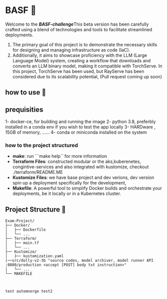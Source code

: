 # BASF  🚀

Welcome to the ***BASF-challenge***This beta version has been carefully crafted using a blend of technologies and tools to facilitate streamlined deployments. 
1. The primary goal of this project is to demonstrate the necessary skills for designing and managing infrastructure as code (IaC). 
2. Additionally, it aims to showcase proficiency with the LLM (Large Language Model) system, creating a workflow that downloads and converts an LLM binary model, making it compatible with TorchServe. In this project, TorchServe has been used, but RayServe has been considered due to its scalability potential, (Pull request coming up soon)

## how to use 🌟

## prequisities
1- docker-ce, for building and running the image
2- python 3.8, preferbly installed in a conda env if you wish to test the app locally 
3- HARDware , 15GB of memory, ......
4- conda or miniconda installed on the system 


### how to the project structured 
- **make**: run ```make help`` for more information 
- **Terraform Files**: constructed modular or the aks,kuberenetes, congintive-services and also integrated with kustomize, checkout ./terraform/README.ME
- **Kustomize Files**: we have base project and dev verions, dev version spin up a deployment specifically for the development, 
- **Makefile**: A powerful tool to simplify Docker builds and orchestrate your deployments, be it locally or in a Kubernetes cluster.

## Project Structure 📂

```plaintext
Exam-Project/
├── Docker/
│   ├── Dockerfile
│   └── ...
├── Terraform/
│   ├── main.tf
│   └── ...
├── Kustomize/
│   ├── kustomization.yaml
|──src/dolly-v2-3b "source codes, model archiver, model runner API :8000/production <accept [POST] body txt instruction>"
│   └── ...
└── MAKEFILE



test automnerge test2
